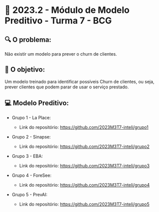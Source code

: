 # 🙋‍ 2023.2 - Módulo de Modelo Preditivo - Turma 7 - BCG

## :mag: O problema:

Não existir um modelo para prever o churn de clientes.

## :dart: O objetivo:

Um modelo treinado para identificar possíveis Churn de clientes, ou seja, prever clientes que podem parar de usar o serviço prestado.

## :computer: Modelo Preditivo:

- Grupo 1 - La Place:
  - Link do repositório: https://github.com/2023M3T7-inteli/grupo1

- Grupo 2 - Sinapse:
  - Link do repositório: https://github.com/2023M3T7-inteli/grupo2
  
- Grupo 3 - EBA:
  - Link do repositório: https://github.com/2023M3T7-inteli/grupo3
  
- Grupo 4 - ForeSee: 
  - Link do repositório: https://github.com/2023M3T7-inteli/grupo4
  
- Grupo 5 - PrevAI:
  - Link do repositório: https://github.com/2023M3T7-inteli/grupo5
